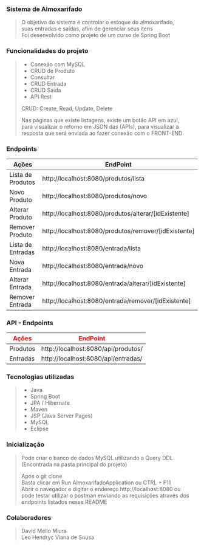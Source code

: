 ### Sistema de Almoxarifado
>O objetivo do sistema é controlar o estoque do almoxarifado, <br>
suas entradas e saídas, afim de gerenciar seus itens <br>
Foi desenvolvido como projeto de um curso de Spring Boot


### Funcionalidades do projeto
> - Conexão com MySQL
> - CRUD de Produto
> - Consultar
> - CRUD Entrada
> - CRUD Saída
> - API Rest
>
> CRUD: Create, Read, Update, Delete
>
> Nas páginas que existe listagens, existe um botão API em azul, <br>
para visualizar o retorno em JSON das (APIs), para visualizar a  <br>
resposta que será enviada ao fazer conexão com o FRONT-END <br>



### Endpoints
<table>
<thead>
  <tr>
    <th>Ações</th>
    <th>EndPoint</th>
  </tr>
</thead>
<tbody>
  <tr>
    <td>Lista de Produtos</td>
    <td>http://localhost:8080/produtos/lista</td>
  </tr>
  
  <tr>
    <td>Novo Produto</td>
    <td>http://localhost:8080/produtos/novo</td>
  </tr>
  
  <tr>
    <td>Alterar Produto</td>
    <td>http://localhost:8080/produtos/alterar/[idExistente]</td>
  </tr>
  
  <tr>
    <td>Remover Produto</td>
    <td>http://localhost:8080/produtos/remover/[idExistente]</td>
  </tr>
  
  <tr>
    <td>Lista de Entradas</td>
    <td>http://localhost:8080/entrada/lista</td>
  </tr>
  
  <tr>
    <td>Nova Entrada</td>
    <td>http://localhost:8080/entrada/novo</td>
  </tr>
  
  <tr>
    <td>Alterar Entrada</td>
    <td>http://localhost:8080/entrada/alterar/[idExistente]</td>
  </tr>
  
  <tr>
    <td>Remover Entrada</td>
    <td>http://localhost:8080/entrada/remover/[idExistente]</td>
  </tr>
</tbody>
</table>


### API - Endpoints
<table>
<thead>
  <tr>
    <th style="color: red;">Ações</th>
    <th style="color: red;">EndPoint</th>
  </tr>
</thead>
<tbody>
  <tr>
    <td>Produtos</td>
    <td>http://localhost:8080/api/produtos/</td>
  </tr>
  
  <tr>
    <td>Entradas</td>
    <td>http://localhost:8080/api/entradas/</td>
  </tr>
</tbody>
</table>


### Tecnologias utilizadas
>* Java
>* Spring Boot
>* JPA / Hibernate
>* Maven
>* JSP (Java Server Pages)
>* MySQL
>* Eclipse



### Inicialização
> Pode criar o banco de dados MySQL utilizando a Query DDL <br>
(Encontrada na pasta principal do projeto)<br>
>
> Após o git clone<br>
> Basta clicar em Run AlmoxarifadoApplication ou CTRL + F11<br>
> Abrir o navegador e digitar o endereço http://localhost:8080 ou <br>
> pode testar utilizar o postman enviando as requisições através dos endpoints listados nesse README




### Colaboradores

> David Mello Miura<br>
> Leo Hendryc Viana de Sousa
